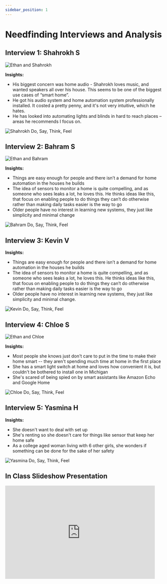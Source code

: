 ```yaml
---
sidebar_position: 1
---
```


# Needfinding Interviews and Analysis 

## Interview 1: Shahrokh S

![Ethan and Shahrokh](/img/needfind/IMG_6094.jpeg)

**Insights:**
* His biggest concern was home audio - Shahrokh loves music, and wanted speakers all over his house. This seems to be one of the biggest use cases of “smart home”.
* He got his audio system and home automation system professionally installed. It costed a pretty penny, and it's not very intuitive, which he hates.
* He has looked into automating lights and blinds in hard to reach places – areas he recommends I focus on. 

![Shahrokh Do, Say, Think, Feel](/img/needfind/IMG_6107.jpeg)

## Interview 2: Bahram S

![Ethan and Bahram](/img/needfind/71718619292__19BAE2A4-A900-4E2E-8CC5-D2297ADFC7BB.jpeg)

**Insights:**
* Things are easy enough for people and there isn’t a demand for home automation in the houses he builds
* The idea of sensors to monitor a home is quite compelling, and as someone who sees leaks a lot, he loves this. He thinks ideas like this, that focus on enabling people to do things they can’t do otherwise rather than making daily tasks easier is the way to go
* Older people have no interest in learning new systems, they just like simplicity and minimal change

![Bahram Do, Say, Think, Feel](/img/needfind/bahram.png)

## Interview 3: Kevin V

**Insights:**
* Things are easy enough for people and there isn’t a demand for home automation in the houses he builds
* The idea of sensors to monitor a home is quite compelling, and as someone who sees leaks a lot, he loves this. He thinks ideas like this, that focus on enabling people to do things they can’t do otherwise rather than making daily tasks easier is the way to go
* Older people have no interest in learning new systems, they just like simplicity and minimal change.

![Kevin Do, Say, Think, Feel](/img/needfind/Kevin.png)

## Interview 4: Chloe S

![Ethan and Chloe](/img/needfind/IMG_7913.jpeg)

**Insights:**
* Most people she knows just don't care to put in the time to make their home smart -- they aren't spending much time at home in the first place
* She has a smart light switch at home and loves how convenient it is, but couldn't be bothered to install one in Michigan
* She's scared of being spied on by smart assistants like Amazon Echo and Google Home

![Chloe Do, Say, Think, Feel](/img/needfind/Chloe.png)

## Interview 5: Yasmina H

**Insights:**
* She doesn't want to deal with set up 
* She's renting so she doesn't care for things like sensor that keep her home safe
* As a college aged woman living with 6 other girls, she wonders if something can be done for the sake of her safety

![Yasmina Do, Say, Think, Feel](/img/needfind/yas.png)

## In Class Slideshow Presentation

<iframe src="https://docs.google.com/presentation/d/e/2PACX-1vT9q1uXF9VzGWiLyxO9GDUJ4o38lvqOXk37ugU-0NjwalC3rwrmOPjxzhWwtfgwU4uSmuRsiWggUBym/embed?start=false&loop=false&delayms=10000" frameborder="0" width="480" height="299" allowfullscreen="true" mozallowfullscreen="true" webkitallowfullscreen="true"></iframe>